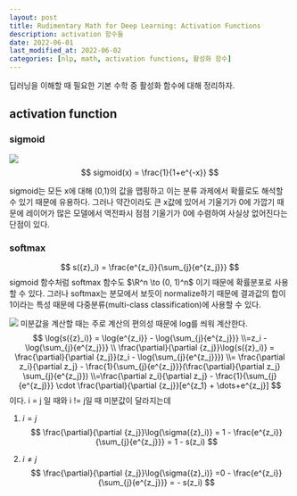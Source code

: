 ```yaml
---
layout: post
title: Rudimentary Math for Deep Learning: Activation Functions
description: activation 함수들
date: 2022-06-01
last_modified_at: 2022-06-02
categories: [nlp, math, activation functions, 활성화 함수]
---
```


딥러닝을 이해할 때 필요한 기본 수학 중 활성화 함수에 대해 정리하자.

## activation function

### sigmoid
![](https://upload.wikimedia.org/wikipedia/commons/thumb/8/88/Logistic-curve.svg/1200px-Logistic-curve.svg.png)
$$ 
sigmoid(x) = \frac{1}{1+e^{-x}}
$$

sigmoid는 모든 x에 대해 (0,1)의 값을 맵핑하고 이는 분류 과제에서 확률로도 해석할 수 있기 때문에 유용하다. 그러나 약간이라도 큰 x값에 있어서 기울기가 0에 가깝기 때문에 레이어가 많은 모델에서 역전파시 점점 기울기가 0에 수렴하여 사실상 없어진다는 단점이 있다.

### softmax

$$
s({z}_i) = \frac{e^{z_i}}{\sum_{j}{e^{z_j}}}
$$
sigmoid 함수처럼 softmax 함수도 $\R^n \to (0, 1)^n$ 이기 때문에 확률분포로 사용할 수 있다. 그러나 softmax는 분모에서 보듯이 normalize하기 때문에 결과값의 합이 1이라는 특성 때문에 다중분류(multi-class classification)에 사용할 수 있다.

![](https://www.researchgate.net/profile/Nabi-Nabiyev-2/publication/349662206/figure/fig3/AS:995882686246913@1614448343589/Working-principles-of-softmax-function.jpg)
미분값을 계산할 때는 주로 계산의 편의성 때문에 log를 씌워 계산한다.
$$
\log{s({z}_i)} = \log{e^{z_i}} - \log{\sum_{j}{e^{z_j}}} \\=z_i - \log{\sum_{j}{e^{z_j}}}
\\
\frac{\partial}{\partial {z_j}}\log{s({z}_i)} = \frac{\partial}{\partial {z_j}}(z_i - \log{\sum_{j}{e^{z_j}}}) 
\\= \frac{\partial z_i}{\partial z_j} - \frac{1}{\sum_{j}{e^{z_j}}}(\frac{\partial}{\partial z_j} \sum_{j}{e^{z_j}})
\\=\frac{\partial z_i}{\partial z_j} - \frac{1}{\sum_{j}{e^{z_j}}} \cdot \frac{\partial}{\partial {z_j}}[e^{z_1} + \dots+e^{z_j}] 
$$
이다. i = j 일 때와 i != j일 때 미분값이 달라지는데
1. $i = j$
$$ 
\frac{\partial}{\partial {z_j}}\log{\sigma({z}_i)} = 1 - \frac{e^{z_i}}{\sum_{j}{e^{z_j}}} = 1 - s(z_i)
$$

2) $i \ne j$
$$
\frac{\partial}{\partial {z_j}}\log{\sigma({z}_i)} =0 - \frac{e^{z_i}}{\sum_{j}{e^{z_j}}} = - s(z_i)
$$